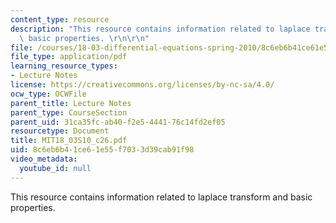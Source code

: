 ```yaml
---
content_type: resource
description: "This resource contains information related to laplace transform and\
  \ basic properties. \r\n\r\n"
file: /courses/18-03-differential-equations-spring-2010/8c6eb6b41ce61e55f7033d39cab91f98_MIT18_03S10_c26.pdf
file_type: application/pdf
learning_resource_types:
- Lecture Notes
license: https://creativecommons.org/licenses/by-nc-sa/4.0/
ocw_type: OCWFile
parent_title: Lecture Notes
parent_type: CourseSection
parent_uid: 31ca35fc-ab40-f2e5-4441-76c14fd2ef05
resourcetype: Document
title: MIT18_03S10_c26.pdf
uid: 8c6eb6b4-1ce6-1e55-f703-3d39cab91f98
video_metadata:
  youtube_id: null
---
```

This resource contains information related to laplace transform and basic properties. 

